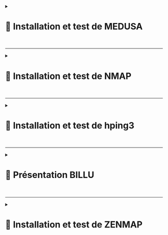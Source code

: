 <details>
<summary><h1>🎯 Installation et test de MEDUSA<h1></summary>

# 📑 Installation de MEDUSA sur Debian 12

## 📑 1. Mise à jour des dépôts

- Avant d'installer quoi que ce soit, il est recommandé de mettre à jour les dépôts et d'assurer que ton système est à jour.

``sudo apt update && sudo apt upgrade -y``

## 📑 2. Installation des dépendances nécessaires

- Medusa nécessite certaines bibliothèques et outils pour fonctionner correctement. Installe-les avec la commande suivante :

``sudo apt install build-essential libssl-dev libssh-dev libpcap-dev libjpeg-dev -y``

## 📑 3. Téléchargement et installation de Medusa

## a) Cloner le dépôt GitHub de Medusa

- Télécharge la dernière version stable de Medusa depuis GitHub en clonant le dépôt :


```cd ~
git clone https://github.com/foospidy/medusa.git
cd medusa
```

## b) Compiler Medusa

- Compile le code source avec la commande make :

``make``

## c) Installer Medusa

- Une fois la compilation terminée, installe Medusa avec la commande make install :


``make install``

## 📑 4. Vérification de l'installation

- Une fois l'installation terminée, vérifie que Medusa a été correctement installé en exécutant :

``medusa -h``

- Cela devrait afficher l'interface de ligne de commande de Medusa avec les options disponibles.

## 📑 5. Installation via APT (optionnelle)
   
- Si tu préfères utiliser la version précompilée disponible dans les dépôts Debian (bien que ce ne soit pas toujours la dernière version), tu peux installer Medusa via APT :

``apt install medusa -y``

- Note que cette version peut être plus ancienne que celle disponible sur GitHub.

- Résumé des étapes :

- Mise à jour du système :

``apt update && sudo apt upgrade -y``

- Installation des dépendances :

``sudo apt install build-essential libssl-dev libssh-dev libpcap-dev libjpeg-dev -y``

- Cloner le dépôt GitHub de Medusa :

```
git clone https://github.com/foospidy/medusa.git
cd medusa
```

- Compiler Medusa :

``make``

- Installer Medusa :

``make install``

- Vérifier l'installation :

``medusa -h``

---

- Lancer un brute force avec la commande : 

``medusa -h <cible> -u <utilisateur> -P <chemin_vers_mots_de_passe> -M <protocole> -t 1``

``-h <cible>`` : Spécifie l'hôte cible.<br>
``-u <utilisateur>`` : Spécifie le nom d'utilisateur pour l'attaque.<br>
``-P <chemin_vers_mots_de_passe>`` : Spécifie le fichier contenant les mots de passe à tester.<br>
``-M <protocole>`` : Spécifie le protocole (par exemple, ssh, ftp, http, etc.).<br>
``-t 1`` : Cette option permet de limiter le nombre de tentatives simultanées à 1. Cela peut aider à arrêter plus rapidement l'attaque en cas de succès.<br>

*Medusa s'arrêtera automatiquement lorsque le bon mot de passe sera trouvé, mais si tu veux être encore plus spécifique sur l'arrêt de l'attaque, tu peux aussi jouer avec les paramètres comme ``-F`` pour forcer l'arrêt en cas de succès.*

![MEDUSA1](https://github.com/user-attachments/assets/a6cf2732-e835-4707-a1f6-66ba10a52fdc)


</details>

---

<details>
<summary><h1>🎯 Installation et test de NMAP<h1></summary>

   
## 📑 1. Installation de NMAP :

``apt update``<br>
``apt install nmap``

## 📑 2. Test de scan NMAP :

![NMAP1](https://github.com/user-attachments/assets/4ae48da3-43d4-4ecb-96f4-898b9c22edbd)


## 📑 Rapport d'Analyse Nmap

## 📑 Informations Générales
- **Commande utilisée :** `nmap 172.18.255.254`
- **Version de Nmap :** 7.93
- **Date et heure du scan :** 13 février 2025 à 11:10 CET
- **Hôte analysé :** `SRVWIN01.billu.com` (172.18.255.254)
- **Statut de l'hôte :** **Actif** (répond en 0.00048s)
- **Nombre de ports filtrés (bloqués) :** **987**

## 📑 Ports ouverts détectés

| Port  | Protocole | État  | Service associé |
|-------|----------|-------|----------------|
| 22    | TCP      | Open  | SSH |
| 53    | TCP      | Open  | DNS (domain) |
| 88    | TCP      | Open  | Kerberos |
| 135   | TCP      | Open  | Microsoft RPC (msrpc) |
| 139   | TCP      | Open  | NetBIOS Session Service (netbios-ssn) |
| 389   | TCP      | Open  | LDAP |
| 445   | TCP      | Open  | Microsoft-DS (partages SMB) |
| 464   | TCP      | Open  | Kerberos kpasswd |
| 593   | TCP      | Open  | HTTP RPC EPMAP |
| 636   | TCP      | Open  | LDAPS (LDAP sécurisé) |
| 3268  | TCP      | Open  | Global Catalog LDAP |
| 3269  | TCP      | Open  | Global Catalog LDAPS (sécurisé) |
| 3389  | TCP      | Open  | Microsoft Remote Desktop (RDP) |

## 📑 Analyse et Implications

### 📑 Présence de services Windows Active Directory
- **LDAP (389, 636)** et **Global Catalog (3268, 3269)** indiquent que cette machine est probablement un **contrôleur de domaine (Domain Controller)**.
- **Kerberos (88, 464)** confirme l'authentification AD.
- **SMB (445, 139)** permet l'accès aux partages réseau.
- **RPC (135, 593)** utilisé pour la gestion distante.

### 📑 Présence d'un accès distant
- **SSH (22)** peut être utilisé pour une connexion sécurisée.
- **RDP (3389)** permet un accès graphique à distance à la machine.

### 📑 Port DNS (53) ouvert
- Indique que cette machine peut également jouer un rôle de serveur DNS.

## 📑 Recommandations
1. **Sécuriser l'accès distant :** Restreindre l'accès à SSH (22) et RDP (3389) uniquement aux adresses IP de confiance.
2. **Vérifier la configuration LDAP et Kerberos :** S'assurer que ces services sont bien sécurisés pour éviter toute exploitation.
3. **Surveiller SMB (445) et NetBIOS (139) :** Ces ports sont souvent ciblés par des attaques (ex: EternalBlue).
4. **Appliquer des pare-feu et règles d'accès strictes** pour limiter l'exposition de services sensibles.

</details>

---

<details>
<summary><h1>🎯 Installation et test de hping3<h1></summary>
   
## 📑 Installation des paquets :  

   ``sudo apt install hping3``  
   
## 📑 Découverte d'autres machines du réseau

![Capture d'écran 2025-02-13 162114](https://github.com/user-attachments/assets/ea75011f-ea14-4ffc-af6b-6fddcaab95b0)

## 📑 Envoie d'ICMP flood sur le LAN du PfSense 

- *Avant envoi :*  

![Capture d'écran 2025-02-13 162439](https://github.com/user-attachments/assets/19731b3d-53da-4eaa-9a79-e0e530c49ade)  

- *Pendant envoi :*

![Capture d'écran 2025-02-13 162552](https://github.com/user-attachments/assets/ea3d11f2-bd6c-46ac-b529-20b592c05262)  

- *Doublement des ICMP flood (2 terminaux)*  

![Capture d'écran 2025-02-13 162900](https://github.com/user-attachments/assets/5880fc3b-a035-4134-b542-a6cd9340a89c)  

## 📑 Scan des ports sur DC principal

![Capture d'écran 2025-02-13 164932](https://github.com/user-attachments/assets/cca91e75-adc2-436d-905e-a56bef9a6f99)  

## 📑 Scan des ports sur PfSense

![Capture d'écran 2025-02-13 165023](https://github.com/user-attachments/assets/d6f20096-0337-449e-b04b-6dd80347a424)  

## 📑 Scan des ports sur FreePBX 

![Capture d'écran 2025-02-13 165239](https://github.com/user-attachments/assets/26e89cb5-673d-44f8-b10c-cf7547d78ff2)

## 📑 Attaque DOS de type TCP SYN Flood sur le serveur web 

![Capture d'écran 2025-02-13 170756](https://github.com/user-attachments/assets/e05dca91-a148-4423-b851-befc178d4228)  

- **Flux passant dans PfSense, 21 Méga Octets par seconde**  

![Capture d'écran 2025-02-13 172624](https://github.com/user-attachments/assets/87df935c-8b38-47aa-8a13-ca0796e7ee0e)


- **On voit bien le serveur Web (172.18.11.254) attaqué sur le port 80 depuis des IP sources random**  

![Capture d'écran 2025-02-13 170650](https://github.com/user-attachments/assets/50234452-1017-42d8-930b-b2480e311802)  

- **Vérification sur Wireshark avec un serveur avec GUI pour observer en temps réel**  

![Capture d'écran 2025-02-13 181054](https://github.com/user-attachments/assets/c7edf588-af2c-4bac-b845-0c4fc331a084)


- **Le PfSense n'a pas apprécié 😅**
  
![Capture d'écran 2025-02-13 170859](https://github.com/user-attachments/assets/51ba9152-7821-4fe5-97c7-c91cdd9f80c6)  


</details>

---

<details>
<summary><h1>🎯 Présentation BILLU<h1></summary>

[Presentation.BILLU.pdf](https://github.com/user-attachments/files/18864746/Presentation.BILLU.pdf)


</details>

---

<details>
<summary><h1>🎯 Installation et test de ZENMAP<h1></summary>

# 📑 Installation de ZENMAP sur Debian 12

## 📑 1. Télécharger la clé GPG de kali linux

``wget -q -O - https://archive.kali.org/archive-key.asc | sudo gpg --dearmor -o /usr/share/keyrings/kali-archive-keyring.gpg``

## 📑 2. Ajouter les dépôts kali linux dans /etc/apt/sources.list

``deb [signed-by=/usr/share/keyrings/kali-archive-keyring.gpg] http://http.kali.org/kali kali-rolling main non-free contrib``  
``deb-src [signed-by=/usr/share/keyrings/kali-archive-keyring.gpg] http://http.kali.org/kali kali-rolling main non-free contrib``  

## 📑 3. Mettre à jour la liste des paquets

``apt update && apt upgrade -y``

## 📑 4. Afficher la liste des méta-paquets disponible

``apt-cache search kali-tools-``

## 📑 5. Installation du méta-paquet default

``apt install kali-linux-default``  
> Plus de détails : https://www.kali.org/tools/kali-meta/#kali-linux-default  

## 📑 6. Aperçu de l'interface et scan d'une adresse ip

![image](https://github.com/user-attachments/assets/b0210ae5-ce16-4fec-9051-c862e21ff49f)

## 📑 7. Type de scan disponible

![image](https://github.com/user-attachments/assets/95579daa-5184-45a9-9d8d-509a6f4cc2b9)

## 📑 8. Aperçu de la map

![zenmap2](https://github.com/user-attachments/assets/3b95da8c-2475-4817-8042-e9256af091a1)

